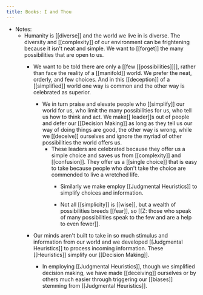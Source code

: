 ```yaml
---
title: Books: I and Thou
---
```


- Notes:
	 - Humanity is [[diverse]] and the world we live in is diverse. The diversity and [[complexity]] of our environment can be frightening because it isn't neat and simple. We want to [[forget]] the many possibilities that are open to us.
		 - We want to be told there are only a [[few [[possibilities]]]], rather than face the reality of a [[manifold]] world. We prefer the neat, orderly, and few choices. And in this [[deception]] of a [[simplified]] world one way is common and the other way is celebrated as superior.
			 - We in turn praise and elevate people who [[simplify]] our world for us, who limit the many possibilities for us, who tell us how to think and act. We make[[ leader]]s out of people and defer our [[Decision Making]] as long as they tell us our way of doing things are good, the other way is wrong, while we [[deceive]] ourselves and ignore the myriad of other possibilities the world offers us. 
				 - These leaders are celebrated because they offer us a simple choice and saves us from [[complexity]] and [[confusion]]. They offer us a [[single choice]] that is easy to take because people who don't take the choice are commended to live  a wretched life.  
					 - Similarly we make employ [[Judgmental Heuristics]] to simplify choices and information.

					 - Not all [[simplicity]] is [[wise]], but a wealth of possibilities breeds [[fear]], so [[Z: those who speak of many possibilities speak to the few and are a help to even fewer]].

		 - Our minds aren't built to take in so much stimulus and information from our world and we developed [[Judgmental Heuristics]] to process incoming information. These [[Heuristics]] simplify our [[Decision Making]].
			 - In employing [[Judgmental Heuristics]], though we simplified decision making, we have made [[deceiving]] ourselves or by others much easier through triggering our [[biases]] stemming from [[Judgmental Heuristics]]. 
